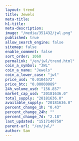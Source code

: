 ```yaml
---
layout: trend
title: Jewels
meta-title: 
h1-title: 
meta-description: 
image: "/media/351432/jwl.png"
published: true
allow_search_engine: false
sitemap: false
enable_comment: false
sort_order: 1060
permalink: "/en/jwl/trend.html"
coin_a_symbol: "JWL"
coin_a_name: "Jewels"
coin_a_lower_case: "jwl"
price_usd: "0.0104572"
price_btc: "0.00000089"
24h_volume_usd: "156.857"
market_cap_usd: "20181636.0"
total_supply: "20181636.0"
available_supply: "20181636.0"
percent_change_1h: "0.43"
percent_change_24h: ""
percent_change_7d: "2.18"
last_updated: "1517140750"
parent-url: "/en/jwl/"
author: Sam
---
```


